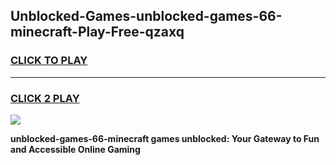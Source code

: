 
## Unblocked-Games-unblocked-games-66-minecraft-Play-Free-qzaxq
<h3>
<a href="https://premium76.site?title=unblocked-games-66-minecraft&ref=18A">CLICK TO PLAY</a></h3>
<hr>

<h3>
<a href="https://premium76.site?title=unblocked-games-66-minecraft&ref=18A">CLICK 2 PLAY</a>
  
</h3>

<a href="https://premium76.site?title=unblocked-games-66-minecraft&ref=18A"><img src="https://clearcache.store/games.png"></a>


**unblocked-games-66-minecraft games unblocked: Your Gateway to Fun and Accessible Online Gaming**

